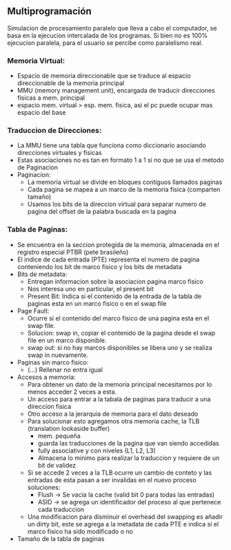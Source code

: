 
## Multiprogramación

Simulacion de procesamiento paralelo que lleva a cabo el computador, se basa en la ejecucion intercalada de los programas. Si bien no es 100% ejecucion paralela, para el usuario se percibe como paralelismo real.
### Memoria Virtual:
- Espacio de memoria direccionable que se traduce al espacio direccionable de la memoria principal 
- MMU (memory management unit), encargada de traducir direcciones fisicas a mem. principal
-  espacio mem. virtual > esp. mem. fisica, asi el pc puede ocupar mas espacio del base
### Traduccion de Direcciones:
- La MMU tiene una tabla que funciona como diccionario asociando direcciones virtuales y fisicas
- Estas asociaciones no es tan en formato 1 a 1 si no que se usa el metodo de Paginacion
- Paginacion:
	- La memoria virtual se divide en bloques contiguos llamados paginas
	+ Cada pagina se mapea a un marco de la memoria fisica (comparten tamaño)
	+ Usamos los bits de la direccion virtual para separar numero de pagina del offset de la palabra buscada en la pagina
### Tabla de Paginas:
+  Se encuentra en la seccion protegida de la memoria, almacenada en el registro especial PTBR (pete brasileño)
+ El indice de cada entrada (PTE) representa el numero de pagina conteniendo los bit de marco fisico y los bits de metadata 
+ Bits de metadata: 
	 + Entregan informacion sobre la asociacion pagina marco fisico
	 + Nos interesa uno en particular, el present bit
	 + Present Bit: Indica si el contenido de la entrada de la tabla de paginas esta en un marco fisico o en el swap file
+ Page Fault:
	+ Ocurre si el contenido del marco fisico de una pagina esta en el swap file. 
	+ Solucion: swap in, copiar el contenido de la pagina desde el swap file en un marco disponible.
	+ swap out: si no hay marcos disponibles se libera uno y se realiza swap in nuevamente.
+ Paginas sin marco fisico:
	+ (...) Rellenar no entra igual
+ Accesos a memoria:
	+ Para obtener un dato de la memoria principal necesitamos por lo menos acceder 2 veces a esta.
	+ Un acceso para entrar a la tabala de paginas para traducir a una direccion fisica 
	+ Otro acceso a la jerarquia de memoria para el dato deseado
	+ Para solucionar esto agregamos otra memoria cache, la TLB (translation lookaside buffer)
		+ mem. pequeña
		+ guarda las traducciones de la pagina que van siendo accedidas
		+ fully associative y con niveles (L1, L2, L3)
		+ Almacena lo minimo para realizar la traduccion y requiere de un bit de validez
	+ Si se accede 2 veces a la TLB ocurre un cambio de conteto y las entradas de esta pasan a ser invalidas en el nuevo proceso soluciones:
		+ Flush -> Se vacia la cache (valid bit 0 para todas las entradas)
		+ ASID -> se agrega un identificador del proceso al que pertenece cada traduccion
	+ Una modificacion para disminuir el overhead del swapping es añadir un dirty bit, este se agrega a la metadata de cada PTE e indica si el marco fisico ha sido modificado o no
+ Tamaño de la tabla de paginas